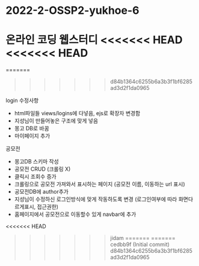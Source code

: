 # 2022-2-OSSP2-yukhoe-6
온라인 코딩 웹스터디
<<<<<<< HEAD
<<<<<<< HEAD
=======
=======
>>>>>>> d84b1364c6255b6a3b3f1bf6285ad3d2f1da0965

login 수정사항 
- html파일들 views/logins에 다넣음, ejs로 확장자 변경함 
- 지성님이 만들어놓은 구조에 맞게 넣음 
- 몽고 DB로 바꿈
- 마이페이지 추가 


공모전
- 몽고DB 스키마 작성
- 공모전 CRUD (크롤링 X)
- 클릭시 조회수 증가 
- 크롤링으로 공모전 가져와서 표시하는 페이지 (공모전 이름, 이동하는 url 표시)
- 공모전DB에 author추가 
- 지성님이 수정하신 로그인방식에 맞게 작동하도록 변경 (로그인여부에 따라 화면다르게표시, 접근권한)
- 홈페이지에서 공모전으로 이동할수 있게 navbar에 추가 

<<<<<<< HEAD
>>>>>>> jidam
=======
=======
>>>>>>> cedbb9f (Initial commit)
>>>>>>> d84b1364c6255b6a3b3f1bf6285ad3d2f1da0965
